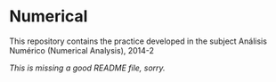 Numerical
=========

This repository contains the practice developed in the subject Análisis Numérico (Numerical Analysis), 2014-2

_This is missing a good README file, sorry._

